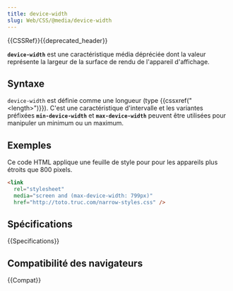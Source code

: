 ```yaml
---
title: device-width
slug: Web/CSS/@media/device-width
---
```


{{CSSRef}}{{deprecated_header}}

**`device-width`** est une caractéristique média dépréciée dont la valeur représente la largeur de la surface de rendu de l'appareil d'affichage.

## Syntaxe

`device-width` est définie comme une longueur (type {{cssxref("&lt;length&gt;")}}). C'est une caractéristique d'intervalle et les variantes préfixées **`min-device-width`** et **`max-device-width`** peuvent être utilisées pour manipuler un minimum ou un maximum.

## Exemples

Ce code HTML applique une feuille de style pour pour les appareils plus étroits que 800 pixels.

```html
<link
  rel="stylesheet"
  media="screen and (max-device-width: 799px)"
  href="http://toto.truc.com/narrow-styles.css" />
```

## Spécifications

{{Specifications}}

## Compatibilité des navigateurs

{{Compat}}

